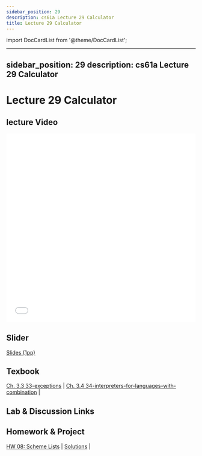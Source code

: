 ```yaml
---
sidebar_position: 29
description: cs61a Lecture 29 Calculator
title: Lecture 29 Calculator
---
```


import DocCardList from '@theme/DocCardList';

---
sidebar_position: 29
description: cs61a  Lecture 29 Calculator
---
# Lecture 29 Calculator
## lecture Video

<iframe src="//player.bilibili.com/player.html?aid=277746636&bvid=BV17c411f78k&cid=1311465503&p=1&high_quality=1&danmaku=0" scrolling="no" border="0" frameborder="no" framespacing="0" allowfullscreen="true" allowfullscreen="allowfullscreen" width="100%" height="500" scrolling="no" frameborder="0" sandbox="allow-top-navigation allow-same-origin allow-forms allow-scripts"> </iframe>

## Slider
[Slides (1pp)](/resource/cs61a/29-Calculator_1pp.pdf)
## Texbook
[Ch. 3.3 33-exceptions](https://www.composingprograms.com/pages/33-exceptions.html) | [Ch. 3.4 34-interpreters-for-languages-with-combination](https://www.composingprograms.com/pages/34-interpreters-for-languages-with-combination.html) | 

## Lab & Discussion Links


## Homework & Project
[HW 08: Scheme Lists](./homework/hw08.md) | [Solutions](./homework/sol-hw08.md) | 


<DocCardList />

